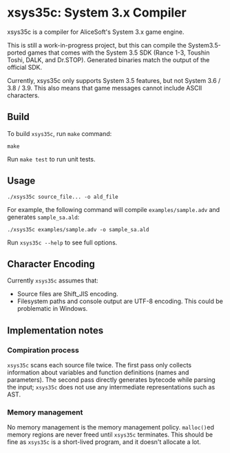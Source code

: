 # xsys35c: System 3.x Compiler
xsys35c is a compiler for AliceSoft's System 3.x game engine.

This is still a work-in-progress project, but this can compile the System3.5-ported games that comes with the System 3.5 SDK (Rance 1-3, Toushin Toshi, DALK, and Dr.STOP). Generated binaries match the output of the official SDK.

Currently, xsys35c only supports System 3.5 features, but not System 3.6 / 3.8 / 3.9. This also means that game messages cannot include ASCII characters.

## Build
To build `xsys35c`, run `make` command:
```
make
```
Run `make test` to run unit tests.

## Usage
```
./xsys35c source_file... -o ald_file
```

For example, the following command will compile `examples/sample.adv` and generates `sample_sa.ald`:
```
./xsys35c examples/sample.adv -o sample_sa.ald
```

Run `xsys35c --help` to see full options.

## Character Encoding
Currently `xsys35c` assumes that:
- Source files are Shift_JIS encoding.
- Filesystem paths and console output are UTF-8 encoding. This could be problematic in Windows.

## Implementation notes

### Compiration process
`xsys35c` scans each source file twice. The first pass only collects information about variables and function definitions (names and parameters). The second pass directly generates bytecode while parsing the input; `xsys35c` does not use any intermediate representations such as AST.

### Memory management
No memory management is the memory management policy. `malloc()`ed memory regions are never freed until `xsys35c` terminates. This should be fine as `xsys35c` is a short-lived program, and it doesn't allocate a lot.
